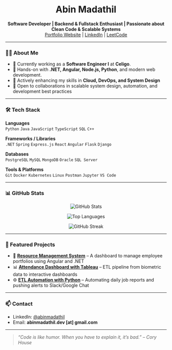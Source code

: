<h1 align="center">Abin Madathil</h1>
<p align="center">
  <strong>Software Developer | Backend & Fullstack Enthusiast | Passionate about Clean Code & Scalable Systems</strong><br>
  <a href="https://abinmadathil.com/" target="_blank">Portfolio Website</a> |
  <a href="https://www.linkedin.com/in/abinmadathil/" target="_blank">LinkedIn</a> |
  <a href="https://leetcode.com/abin_madathil/" target="_blank">LeetCode</a>
</p>

---

### 🧑‍💻 About Me

- 💼 Currently working as a **Software Engineer I** at **Celigo**.
- 🚀 Hands-on with **.NET, Angular, Node.js, Python**, and modern web development.
- 🧠 Actively enhancing my skills in **Cloud, DevOps, and System Design**
- 🤝 Open to collaborations in scalable system design, automation, and development best practices

---

### 🛠️ Tech Stack

**Languages**  
`Python` `Java` `JavaScript` `TypeScript` `SQL` `C++`

**Frameworks / Libraries**  
`.NET` `Spring` `Express.js` `React` `Angular` `Flask` `Django`

**Databases**  
`PostgreSQL` `MySQL` `MongoDB` `Oracle` `SQL Server`

**Tools & Platforms**  
`Git` `Docker` `Kubernetes` `Linux` `Postman`  `Jupyter` `VS Code`

---

### 📊 GitHub Stats

<p align="center">
  <img src="https://github-readme-stats.vercel.app/api?username=abinmadathil&show_icons=true&theme=default&include_all_commits=true&count_private=true" alt="GitHub Stats" />
</p>

<p align="center">
  <img src="https://github-readme-stats.vercel.app/api/top-langs/?username=abinmadathil&layout=compact&langs_count=10&hide=css" alt="Top Languages" />
</p>

<p align="center">
  <img src="https://github-readme-streak-stats.herokuapp.com/?user=abinmadathil" alt="GitHub Streak" />
</p>

---

### 📌 Featured Projects

- 🔧 **[Resource Management System](https://github.com/abinmadathil/resource-management)** – A dashboard to manage employee portfolios using Angular and .NET  
- 📊 **[Attendance Dashboard with Tableau](#)** – ETL pipeline from biometric data to interactive dashboards  
- ⚙️ **[ETL Automation with Python](#)** – Automating daily job reports and pushing alerts to Slack/Google Chat

---

### 📫 Contact

- LinkedIn: [@abinmadathil](https://www.linkedin.com/in/abinmadathil/)
- Email: **abinmadathil.dev [at] gmail.com**

---

> _“Code is like humor. When you have to explain it, it’s bad.” – Cory House_
